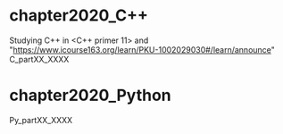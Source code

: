 # chapter2020_C++
Studying C++ in &lt;C++ primer 11> and "https://www.icourse163.org/learn/PKU-1002029030#/learn/announce"
C_partXX_XXXX

# chapter2020_Python
Py_partXX_XXXX
